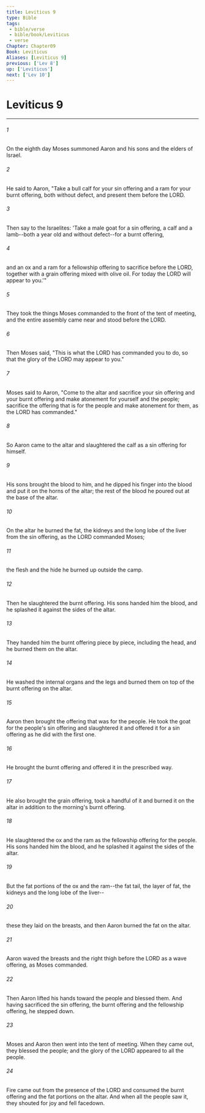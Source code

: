 ```yaml
---
title: Leviticus 9
type: Bible
tags:
 - bible/verse
 - bible/book/Leviticus
 - verse
Chapter: Chapter09
Book: Leviticus
Aliases: [Leviticus 9]
previous: ['Lev 8']
up: ['Leviticus']
next: ['Lev 10']
---
```

# Leviticus 9

***


###### 1 
On the eighth day Moses summoned Aaron and his sons and the elders of Israel. 

###### 2 
He said to Aaron, "Take a bull calf for your sin offering and a ram for your burnt offering, both without defect, and present them before the LORD. 

###### 3 
Then say to the Israelites: 'Take a male goat for a sin offering, a calf and a lamb--both a year old and without defect--for a burnt offering, 

###### 4 
and an ox and a ram for a fellowship offering to sacrifice before the LORD, together with a grain offering mixed with olive oil. For today the LORD will appear to you.'" 

###### 5 
They took the things Moses commanded to the front of the tent of meeting, and the entire assembly came near and stood before the LORD. 

###### 6 
Then Moses said, "This is what the LORD has commanded you to do, so that the glory of the LORD may appear to you." 

###### 7 
Moses said to Aaron, "Come to the altar and sacrifice your sin offering and your burnt offering and make atonement for yourself and the people; sacrifice the offering that is for the people and make atonement for them, as the LORD has commanded." 

###### 8 
So Aaron came to the altar and slaughtered the calf as a sin offering for himself. 

###### 9 
His sons brought the blood to him, and he dipped his finger into the blood and put it on the horns of the altar; the rest of the blood he poured out at the base of the altar. 

###### 10 
On the altar he burned the fat, the kidneys and the long lobe of the liver from the sin offering, as the LORD commanded Moses; 

###### 11 
the flesh and the hide he burned up outside the camp. 

###### 12 
Then he slaughtered the burnt offering. His sons handed him the blood, and he splashed it against the sides of the altar. 

###### 13 
They handed him the burnt offering piece by piece, including the head, and he burned them on the altar. 

###### 14 
He washed the internal organs and the legs and burned them on top of the burnt offering on the altar. 

###### 15 
Aaron then brought the offering that was for the people. He took the goat for the people's sin offering and slaughtered it and offered it for a sin offering as he did with the first one. 

###### 16 
He brought the burnt offering and offered it in the prescribed way. 

###### 17 
He also brought the grain offering, took a handful of it and burned it on the altar in addition to the morning's burnt offering. 

###### 18 
He slaughtered the ox and the ram as the fellowship offering for the people. His sons handed him the blood, and he splashed it against the sides of the altar. 

###### 19 
But the fat portions of the ox and the ram--the fat tail, the layer of fat, the kidneys and the long lobe of the liver-- 

###### 20 
these they laid on the breasts, and then Aaron burned the fat on the altar. 

###### 21 
Aaron waved the breasts and the right thigh before the LORD as a wave offering, as Moses commanded. 

###### 22 
Then Aaron lifted his hands toward the people and blessed them. And having sacrificed the sin offering, the burnt offering and the fellowship offering, he stepped down. 

###### 23 
Moses and Aaron then went into the tent of meeting. When they came out, they blessed the people; and the glory of the LORD appeared to all the people. 

###### 24 
Fire came out from the presence of the LORD and consumed the burnt offering and the fat portions on the altar. And when all the people saw it, they shouted for joy and fell facedown. 
